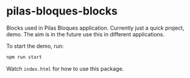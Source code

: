 # pilas-bloques-blocks
Blocks used in Pilas Bloques application. Currently just a quick project, demo.
The aim is in the future use this in different applications.

To start the demo, run:
```bash
npm run start
```

Watch `index.html` for how to use this package.